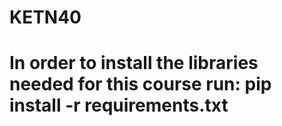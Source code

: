 # KETN40
# In order to install the libraries needed for this course run: pip install -r requirements.txt 